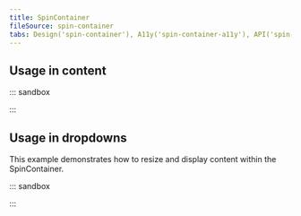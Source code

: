 ```yaml
---
title: SpinContainer
fileSource: spin-container
tabs: Design('spin-container'), A11y('spin-container-a11y'), API('spin-container-api'), Example('spin-container-code'), Changelog('spin-container-changelog')
---
```


## Usage in content

::: sandbox

<script lang="tsx">
  export Demo from './examples/usage_in_content.tsx';
</script>

:::

## Usage in dropdowns

This example demonstrates how to resize and display content within the SpinContainer.

::: sandbox

<script lang="tsx">
  export Demo from './examples/usage_in_dropdown_lists.tsx';
</script>

:::
